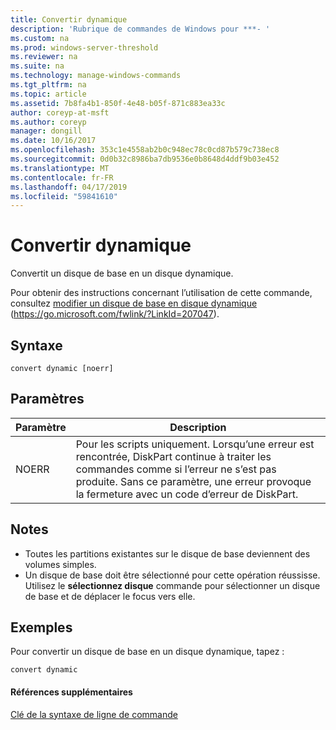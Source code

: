 ```yaml
---
title: Convertir dynamique
description: 'Rubrique de commandes de Windows pour ***- '
ms.custom: na
ms.prod: windows-server-threshold
ms.reviewer: na
ms.suite: na
ms.technology: manage-windows-commands
ms.tgt_pltfrm: na
ms.topic: article
ms.assetid: 7b8fa4b1-850f-4e48-b05f-871c883ea33c
author: coreyp-at-msft
ms.author: coreyp
manager: dongill
ms.date: 10/16/2017
ms.openlocfilehash: 353c1e4558ab2b0c948ec78c0cd87b579c738ec8
ms.sourcegitcommit: 0d0b32c8986ba7db9536e0b8648d4ddf9b03e452
ms.translationtype: MT
ms.contentlocale: fr-FR
ms.lasthandoff: 04/17/2019
ms.locfileid: "59841610"
---
```

# <a name="convert-dynamic"></a>Convertir dynamique



Convertit un disque de base en un disque dynamique.

Pour obtenir des instructions concernant l’utilisation de cette commande, consultez [modifier un disque de base en disque dynamique](https://go.microsoft.com/fwlink/?LinkId=207047) (https://go.microsoft.com/fwlink/?LinkId=207047).

## <a name="syntax"></a>Syntaxe

```
convert dynamic [noerr]
```

## <a name="parameters"></a>Paramètres

|Paramètre|Description|
|---------|-----------|
|NOERR|Pour les scripts uniquement. Lorsqu’une erreur est rencontrée, DiskPart continue à traiter les commandes comme si l’erreur ne s’est pas produite. Sans ce paramètre, une erreur provoque la fermeture avec un code d’erreur de DiskPart.|

## <a name="remarks"></a>Notes

-   Toutes les partitions existantes sur le disque de base deviennent des volumes simples.
-   Un disque de base doit être sélectionné pour cette opération réussisse. Utilisez le **sélectionnez disque** commande pour sélectionner un disque de base et de déplacer le focus vers elle.

## <a name="BKMK_examples"></a>Exemples

Pour convertir un disque de base en un disque dynamique, tapez :
```
convert dynamic
```

#### <a name="additional-references"></a>Références supplémentaires

[Clé de la syntaxe de ligne de commande](command-line-syntax-key.md)

